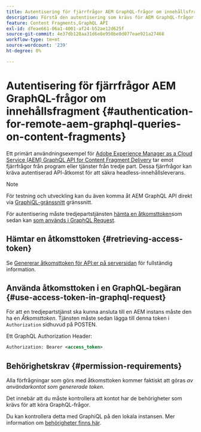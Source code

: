 ```yaml
---
title: Autentisering för fjärrfrågor AEM GraphQL-frågor om innehållsfragment
description: Förstå den autentisering som krävs för AEM GraphQL-frågor på fjärrbasis för att skydda din headless-innehållsleverans.
feature: Content Fragments,GraphQL API
exl-id: dfeae661-06a1-4001-af24-b52ae12d625f
source-git-commit: 4e37db128aa31d6e8e950be0d077eae921a27468
workflow-type: tm+mt
source-wordcount: '239'
ht-degree: 0%

---
```


# Autentisering för fjärrfrågor AEM GraphQL-frågor om innehållsfragment {#authentication-for-remote-aem-graphql-queries-on-content-fragments}

Ett primärt användningsexempel för [Adobe Experience Manager as a Cloud Service (AEM) GraphQL API for Content Fragment Delivery](/help/headless/graphql-api/content-fragments.md) tar emot fjärrfrågor från program eller tjänster från tredje part. Dessa fjärrfrågor kan kräva autentiserad API-åtkomst för att säkra headless-innehållsleverans.

>[!NOTE]
>
>För testning och utveckling kan du även komma åt AEM GraphQL API direkt via [GraphiQL-gränssnitt](/help/headless/graphql-api/graphiql-ide.md) gränssnitt.

För autentisering måste tredjepartstjänsten [hämta en åtkomsttoken](#retrieving-access-token)som sedan kan [som används i GraphQL Request](#use-access-token-in-graphql-request).

## Hämtar en åtkomsttoken {#retrieving-access-token}

Se [Genererar åtkomsttoken för API:er på serversidan](/help/implementing/developing/introduction/generating-access-tokens-for-server-side-apis.md) för fullständig information.

## Använda åtkomsttoken i en GraphQL-begäran {#use-access-token-in-graphql-request}

För att en tredjepartstjänst ska kunna ansluta till en AEM instans måste den ha en *Åtkomsttoken*. Tjänsten måste sedan lägga till denna token i `Authorization` sidhuvud på POSTEN.

Ett GraphQL Authorization Header:

```xml
Authorization: Bearer <access_token>
```

## Behörighetskrav {#permission-requirements}

Alla förfrågningar som görs med åtkomsttoken kommer faktiskt att göras *av användarkontot som genererade token*.

Det innebär att du måste kontrollera att kontot har de behörigheter som krävs för att köra GraphQL-frågor.

Du kan kontrollera detta med GraphiQL på den lokala instansen. Mer information om [behörigheter finns här](/help/headless/security/permissions.md).
